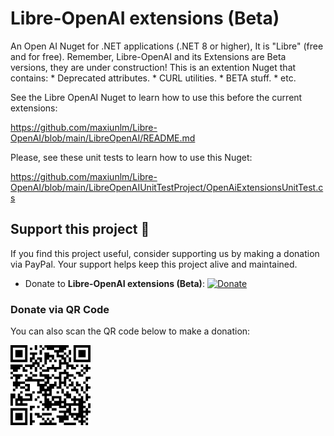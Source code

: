 ﻿# Libre-OpenAI extensions (Beta)
An Open AI Nuget for .NET applications (.NET 8 or higher), It is "Libre" (free and for free).
Remember, Libre-OpenAI and its Extensions are Beta versions, they are under construction!
This is an extention Nuget that contains:
	* Deprecated attributes.
	* CURL utilities.
	* BETA stuff.
	* etc.

See the Libre OpenAI Nuget to learn how to use this before the current extensions:

https://github.com/maxiunlm/Libre-OpenAI/blob/main/LibreOpenAI/README.md

Please, see these unit tests to learn how to use this Nuget:

https://github.com/maxiunlm/Libre-OpenAI/blob/main/LibreOpenAIUnitTestProject/OpenAiExtensionsUnitTest.cs


## Support this project 💖

If you find this project useful, consider supporting us by making a donation via PayPal. Your support helps keep this project alive and maintained.

- Donate to **Libre-OpenAI extensions (Beta)**: [![Donate](https://img.shields.io/badge/Donate-PayPal-blue.svg)](https://www.paypal.com/donate?hosted_button_id=N3W62T7XBJCRU&item_name=LibreOpenAIExtensions&custom=CsharpSolution)

### Donate via QR Code
You can also scan the QR code below to make a donation:

![QR Code](https://raw.githubusercontent.com/maxiunlm/Libre-OpenAI/refs/heads/main/images/Libre-OpenAI-extensions-Beta-QR.png)
